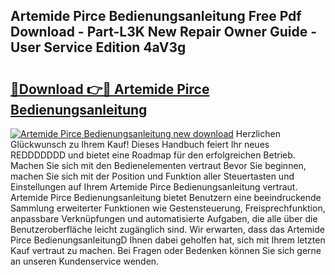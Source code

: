 ## Artemide Pirce Bedienungsanleitung Free Pdf Download - Part-L3K New Repair Owner Guide - User Service Edition 4aV3g

# <h2><a href="http://df4a68f.blite.top/?on=Artemide+Pirce+Bedienungsanleitung">🔗Download 👉🔴 Artemide Pirce Bedienungsanleitung</a></h2>

[![Artemide Pirce Bedienungsanleitung new download](https://i.imgur.com/lujVjoI.png)](http://df4a68f.blite.top/?on=Artemide+Pirce+Bedienungsanleitung)
Herzlichen Glückwunsch zu Ihrem Kauf! Dieses Handbuch feiert Ihr neues REDDDDDDD und bietet eine Roadmap für den erfolgreichen Betrieb. Machen Sie sich mit den Bedienelementen vertraut Bevor Sie beginnen, machen Sie sich mit der Position und Funktion aller Steuertasten und Einstellungen auf Ihrem Artemide Pirce Bedienungsanleitung vertraut. Artemide Pirce Bedienungsanleitung bietet Benutzern eine beeindruckende Sammlung erweiterter Funktionen wie Gestensteuerung, Freisprechfunktion, anpassbare Verknüpfungen und automatisierte Aufgaben, die alle über die Benutzeroberfläche leicht zugänglich sind. Wir erwarten, dass das Artemide Pirce BedienungsanleitungD Ihnen dabei geholfen hat, sich mit Ihrem letzten Kauf vertraut zu machen. Bei Fragen oder Bedenken können Sie sich gerne an unseren Kundenservice wenden.
